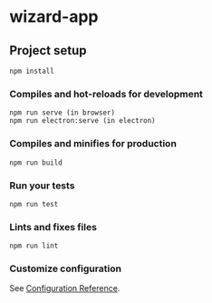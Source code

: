 # wizard-app

## Project setup
```
npm install
```

### Compiles and hot-reloads for development
```
npm run serve (in browser)
npm run electron:serve (in electron)
```

### Compiles and minifies for production
```
npm run build
```

### Run your tests
```
npm run test
```

### Lints and fixes files
```
npm run lint
```

### Customize configuration
See [Configuration Reference](https://cli.vuejs.org/config/).
